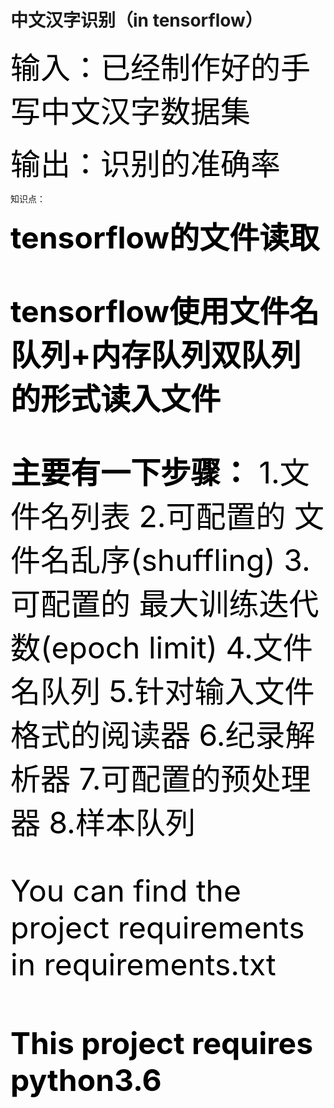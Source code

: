 # 中文汉字识别（in tensorflow）

<font size="20" color="black">输入：已经制作好的手写中文汉字数据集</font>

<font size="20" color="black">输出：识别的准确率</font>

知识点：

<font size="30" color="black">**tensorflow的文件读取**

<font size="20" color="black">**tensorflow使用文件名队列+内存队列双队列的形式读入文件**

<font size="20" color="black">**主要有一下步骤：**
1.文件名列表
2.可配置的 文件名乱序(shuffling)
3.可配置的 最大训练迭代数(epoch limit)
4.文件名队列
5.针对输入文件格式的阅读器
6.纪录解析器
7.可配置的预处理器
8.样本队列


You can find the project requirements in requirements.txt

#### This project requires python3.6
